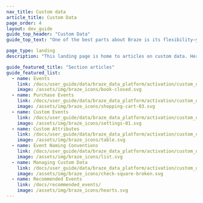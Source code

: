 ```yaml
---
nav_title: Custom data
article_title: Custom Data
page_order: 4
layout: dev_guide
guide_top_header: "Custom Data"
guide_top_text: "One of the best parts about Braze is its flexibility—you can set up custom data in your app and have it and its associated metrics sent to Braze. Check out how by visiting the following articles."

page_type: landing
description: "This landing page is home to articles on custom data. Here, you can find resources on event naming conventions, custom event and attributes, purchase events, blocklisting custom data, and more."

guide_featured_title: "Section articles"
guide_featured_list:
  - name: Events
    link: /docs/user_guide/data/braze_data_platform/activation/custom_data/events/
    image: /assets/img/braze_icons/book-closed.svg
  - name: Purchase Events
    link: /docs/user_guide/data/braze_data_platform/activation/custom_data/purchase_events/
    image: /assets/img/braze_icons/shopping-cart-03.svg
  - name: Custom Events
    link: /docs/user_guide/data/braze_data_platform/activation/custom_data/custom_events/
    image: /assets/img/braze_icons/settings-01.svg
  - name: Custom Attributes
    link: /docs/user_guide/data/braze_data_platform/activation/custom_data/custom_attributes/
    image: /assets/img/braze_icons/table.svg
  - name: Event Naming Conventions
    link: /docs/user_guide/data/braze_data_platform/activation/custom_data/event_naming_conventions/
    image: /assets/img/braze_icons/list.svg
  - name: Managing Custom Data
    link: /docs/user_guide/data/braze_data_platform/activation/custom_data/managing_custom_data/
    image: /assets/img/braze_icons/check-square-broken.svg
  - name: Recommended Events
    link: /docs/recommended_events/
    image: /assets/img/braze_icons/hearts.svg
---
```

